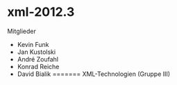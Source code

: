 xml-2012.3
==========

Mitglieder
* Kevin Funk
* Jan Kustolski
* André Zoufahl
* Konrad Reiche
* David Bialik
=======
XML-Technologien (Gruppe III)
